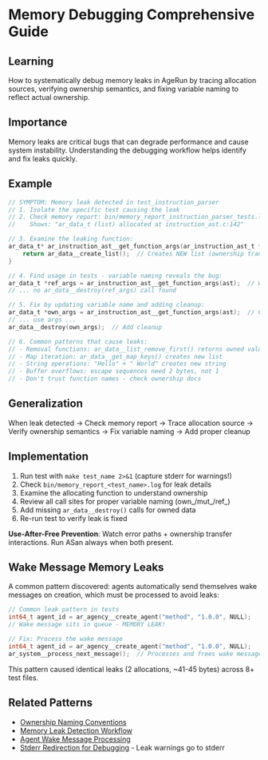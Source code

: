 # Memory Debugging Comprehensive Guide

## Learning
How to systematically debug memory leaks in AgeRun by tracing allocation sources, verifying ownership semantics, and fixing variable naming to reflect actual ownership.

## Importance
Memory leaks are critical bugs that can degrade performance and cause system instability. Understanding the debugging workflow helps identify and fix leaks quickly.

## Example
```c
// SYMPTOM: Memory leak detected in test_instruction_parser
// 1. Isolate the specific test causing the leak
// 2. Check memory report: bin/memory_report_instruction_parser_tests.log
//    Shows: "ar_data_t (list) allocated at instruction_ast.c:142"

// 3. Examine the leaking function:
ar_data_t* ar_instruction_ast__get_function_args(ar_instruction_ast_t *ast) {
    return ar_data__create_list();  // Creates NEW list (ownership transfer)
}

// 4. Find usage in tests - variable naming reveals the bug:
ar_data_t *ref_args = ar_instruction_ast__get_function_args(ast);  // WRONG: ref_ implies borrowed
// ... no ar_data__destroy(ref_args) call found

// 5. Fix by updating variable name and adding cleanup:
ar_data_t *own_args = ar_instruction_ast__get_function_args(ast);  // Correct prefix
// ... use args ...
ar_data__destroy(own_args);  // Add cleanup

// 6. Common patterns that cause leaks:
// - Removal functions: ar_data__list_remove_first() returns owned value
// - Map iteration: ar_data__get_map_keys() creates new list
// - String operations: "Hello" + " World" creates new string
// - Buffer overflows: escape sequences need 2 bytes, not 1
// - Don't trust function names - check ownership docs
```

## Generalization
When leak detected → Check memory report → Trace allocation source → Verify ownership semantics → Fix variable naming → Add proper cleanup

## Implementation
1. Run test with `make test_name 2>&1` (capture stderr for warnings!)
2. Check `bin/memory_report_<test_name>.log` for leak details
3. Examine the allocating function to understand ownership
4. Review all call sites for proper variable naming (own_/mut_/ref_)
5. Add missing `ar_data__destroy()` calls for owned data
6. Re-run test to verify leak is fixed

**Use-After-Free Prevention**: Watch error paths + ownership transfer interactions. Run ASan always when both present.

## Wake Message Memory Leaks
A common pattern discovered: agents automatically send themselves wake messages on creation, which must be processed to avoid leaks:
```c
// Common leak pattern in tests
int64_t agent_id = ar_agency__create_agent("method", "1.0.0", NULL);
// Wake message sits in queue - MEMORY LEAK!

// Fix: Process the wake message
int64_t agent_id = ar_agency__create_agent("method", "1.0.0", NULL);
ar_system__process_next_message();  // Processes and frees wake message
```

This pattern caused identical leaks (2 allocations, ~41-45 bytes) across 8+ test files.

## Related Patterns
- [Ownership Naming Conventions](ownership-naming-conventions.md)
- [Memory Leak Detection Workflow](memory-leak-detection-workflow.md)
- [Agent Wake Message Processing](agent-wake-message-processing.md)
- [Stderr Redirection for Debugging](stderr-redirection-debugging.md) - Leak warnings go to stderr